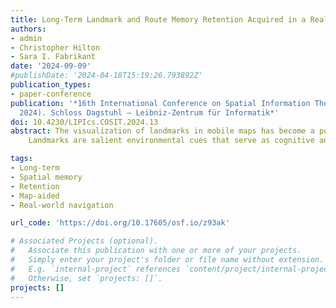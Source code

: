 ```yaml
---
title: Long-Term Landmark and Route Memory Retention Acquired in a Real-World Map-Aided Navigation Task (Short Paper)
authors:
- admin
- Christopher Hilton
- Sara I. Fabrikant
date: '2024-09-09'
#publishDate: '2024-04-18T15:19:26.793892Z'
publication_types:
- paper-conference
publication: '*16th International Conference on Spatial Information Theory (COSIT
  2024). Schloss Dagstuhl – Leibniz-Zentrum für Informatik*'
doi: 10.4230/LIPIcs.COSIT.2024.13
abstract: The visualization of landmarks in mobile maps has become a popular countermeasure to the negative effect navigation aids have on spatial learning. 
    Landmarks are salient environmental cues that serve as cognitive anchors during navigation, facilitating spatial memory formation and long-term retention. However, longitudinal studies assessing long-term spatial memory retention acquired during mobile map-assisted navigation in the real world and what role visualized landmarks play in this context are still scarce. We report on a longitudinal study to assess long-term spatial memory retention of wayfinders who, two years prior, navigated only once a real-world route prescribed with a mobile map aid enriched with visually salient task-relevant landmarks. We report preliminary results on their long-term memory retention of acquired landmark and route knowledge. We found that participants retained meaningful long-term landmark and route knowledge over the two-year study period. While landmark knowledge decreased over the test-retest sessions, gained route knowledge was unaffected. These ecologically valid results contribute to a better understanding of spatial memory formation and long-term retention after one route exposure through a real-world environment, aided by a mobile map enriched with salient landmarks.

tags:
- Long-term
- Spatial memory
- Retention
- Map-aided
- Real-world navigation

url_code: 'https://doi.org/10.17605/osf.io/z93ak'

# Associated Projects (optional).
#   Associate this publication with one or more of your projects.
#   Simply enter your project's folder or file name without extension.
#   E.g. `internal-project` references `content/project/internal-project/index.md`.
#   Otherwise, set `projects: []`.
projects: []
---
```

